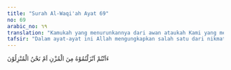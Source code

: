 ```yaml
---
title: "Surah Al-Waqi'ah Ayat 69"
no: 69
arabic_no: ٦٩
translation: "Kamukah yang menurunkannya dari awan ataukah Kami yang menurunkan?"
tafsir: "Dalam ayat-ayat ini Allah mengungkapkan salah satu dari nikmat-Nya yang agung, untuk direnungkan dan dipikirkan oleh manusia apakah mereka mengetahui tentang fungsi air yang mereka minum. Apakah mereka yang menurunkan air itu dari langit yaitu air hujan ataukah Allah yang menurunkannya. Air hujan itu manakala direnungkan oleh manusia, bahwa ia berasal dari uap air yang terkena panas matahari. Setelah menjadi awan dan kemudian menjadi mendung yang sangat hitam bergumpal-gumpal, maka turunlah uap air itu sebagai air hujan yang sejuk dan tawar, tidak asin seperti air laut. Air tawar tersebut menyegarkan badan serta menghilangkan haus. Bila tidak ada hujan, pasti tidak ada sungai yang mengalir, tidak akan ada mata air walau berapa meter pun dalamnya orang menggali sumur, niscaya tidak akan keluar airnya. Bila tidak ada air, rumput pun tidak akan tumbuh, apalagi tanaman yang ditanam orang. Apabila tidak ada hujan, pasti tidak ada air yang dapat dimanfaatkan oleh manusia. Kalau tanaman dan tumbuh-tumbuhan tidak tumbuh, maka binatang ternak pun tidak ada. Tidak akan ada ayam, tidak akan ada kerbau dan sapi, tidak akan ada kambing dan domba. Sebab hidup memerlukan makan dan minum. Kalau tidak ada yang dimakan, dan tidak ada yang diminum, bagaimana bisa hidup? Dan kalau tidak ada tanaman dan tumbuh-tumbuhan, dan tidak ada air tawar untuk diminum, bagaimana manusia bisa hidup? Apakah mesti makan tanah? Dan apakah yang akan diminum? Jika air dijadikan Tuhan asin rasanya, pasti tidak bisa menghilangkan haus dan tidak dapat dipergunakan untuk menyiram atau mengairi tanaman. Dan siapakah yang menurunkan hujan tersebut? Bukankah hanya Allah saja yang dapat menurunkan hujan sehingga mengalir dan sumur dapat mengeluarkan air? Mengapakah manusia tidak bersyukur kepada Allah? Padahal Dialah yang menurunkan hujan yang demikian banyak manfaatnya sebagaimana firman-Nya: \n\nDialah yang telah menurunkan air (hujan) dari langit untuk kamu, sebagiannya menjadi minuman dan sebagiannya (menyuburkan) tumbuhan, padanya kamu menggembalakan ternakmu. Dengan (air hujan) itu Dia menumbuhkan untuk kamu tanam-tanaman, zaitun, kurma, anggur dan segala macam buah-buahan. Sungguh, pada yang demikian itu benar-benar terdapat tanda (kebesaran Allah) bagi orang yang berpikir. (an-Nahl/16: 10-11) \n\nDalam hubungan ini terdapat hadis yang berbunyi: Sesungguhnya Nabi saw apabila selesai minum, beliau mengucapkan, \"Segala puji bagi Allah yang telah memberikan minuman kepada kita air tawar yang menyegarkan dengan rahmatNya dan tidak menjadikannya asin karena dosa kita.\" (Riwayat Ibnu Abi hatim dari Abu Ja'far) \n\nMenurut kajian ilmiah, air yang dapat diminum dan tidak membahayakan bagi kesehatan manusia adalah air yang mempunyai kandungan garam dan unsur-unsur terlarut cukup dan seimbang, serta tidak mengandung zat yang beracun. Air yang mengandung jumlah garam dan unsur-unsur terlarut yang melebihi keperluan, misalnya air laut, bila diminum berbahaya bagi kesehatan dan dapat merusak organ-organ tubuh. Pemerintah setiap negara biasanya memiliki peraturan yang memberikan batasan tentang air yang bisa diminum berdasarkan hasil analisis kandungan unsur-unsur yang terlarut. Air yang bisa diminum biasa dicirikan dengan warna yang jernih, aroma yang segar dan rasanya yang enak (lihat pula: alFurqan/25: 48). Air yang bisa diminum adalah air yang berada di daratan yang berasal dari air hujan. Air laut tidak layak untuk diminum kecuali yang telah diolah melalui destilasi atau ultrafiltrasi. Ayat inipun menegaskan kembali bahwa Allah-lah yang menurunkan hujan. Meskipun sekarang telah berkembang teknologi untuk melakukan hujan buatan, tetapi teknologi ini hanya dapat diterapkan pada kondisi atmosfir tertentu yang terjadi di luar kendali manusia, syarat terpenting di antaranya adalah tersedianya uap air dalam jumlah yang memadai di udara."
---
```

ءَاَنْتُمْ اَنْزَلْتُمُوْهُ مِنَ الْمُزْنِ اَمْ نَحْنُ الْمُنْزِلُوْنَ 